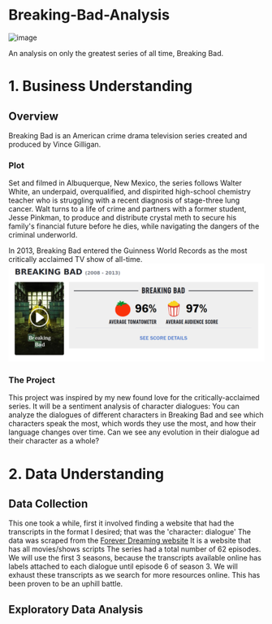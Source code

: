# Breaking-Bad-Analysis

![image](https://conversationsabouther.net/wp-content/uploads/2014/10/Breaking-Bad.jpg)


An analysis on only the greatest series of all time, Breaking Bad. 


# 1. Business Understanding

## Overview
Breaking Bad is an American crime drama television series created and produced by Vince Gilligan.
### Plot 
Set and filmed in Albuquerque, New Mexico, the series follows Walter White, an underpaid, overqualified, and dispirited high-school chemistry teacher who is struggling with a recent diagnosis of stage-three lung cancer. Walt turns to a life of crime and partners with a former student, Jesse Pinkman, to produce and distribute crystal meth to secure his family's financial future before he dies, while navigating the dangers of the criminal underworld.

In 2013, Breaking Bad entered the Guinness World Records as the most critically acclaimed TV show of all-time.
![image](https://github.com/jishnukoliyadan/the_breaking_bad_network/raw/master/src/imgs/rottentomatoes_review.png)

### The Project
This project was inspired by my new found love for the critically-acclaimed series. It will be a sentiment analysis of character dialogues: You can analyze the dialogues of different characters in Breaking Bad and see which characters speak the most, which words they use the most, and how their language changes over time. Can we see any evolution in their dialogue ad their character as a whole?


# 2. Data Understanding
## Data Collection
This one took a while, first it involved finding a website that had the transcripts in the format I desired; that was the 'character: dialogue'
The data was scraped from the [Forever Dreaming website](https://transcripts.foreverdreaming.org/viewforum.php?f=165&sid=18a2d0725580199573a521ce00dc350a) It is a website that has all movies/shows scripts
The series had a total number of 62 episodes. 
We will use the first 3 seasons, because the transcripts available online has labels attached to each dialogue until episode 6 of season 3. We will exhaust these transcripts as we search for more resources online. This has been proven to be an uphill battle.

## Exploratory Data Analysis
